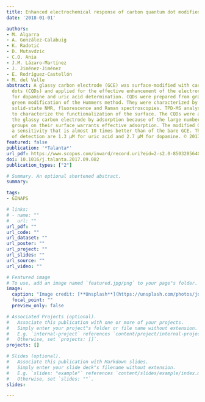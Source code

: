 ```yaml
---
title: Enhanced electrochemical response of carbon quantum dot modified electrodes
date: '2018-01-01'

authors:
- M. Algarra
- A. González-Calabuig
- K. Radotić
- D. Mutavdzic
- C.O. Ania
- J.M. Lázaro-Martínez
- J. Jiménez-Jiménez
- E. Rodríguez-Castellón
- M. del Valle
abstract: A glassy carbon electrode (GCE) was surface-modified with carbon quantum
  dots (CQDs) and applied for the effective enhancement of the electrochemical signal
  for dopamine and uric acid determination. CQDs were prepared from graphite by a
  green modification of the Hummers method. They were characterized by FTIR-ATR, XPS,
  solid-state NMR, fluorescence and Raman spectroscopies. TPD-MS analysis was applied
  to characterize the functionalization of the surface. The CQDs were assembled on
  the glassy carbon electrode by adsorption because of the large number of carboxy
  groups on their surface warrants effective adsorption. The modified GCE exhibits
  a sensitivity that is almost 10 times better than of the bare GCE. The lower limits
  of detection are 1.3 μM for uric acid and 2.7 μM for dopamine. © 2017 Elsevier B.V.
featured: false
publication: '*Talanta*'
url_pdf: https://www.scopus.com/inward/record.uri?eid=2-s2.0-85032856402&doi=10.1016%2fj.talanta.2017.09.082&partnerID=40&md5=c531a2b3a9c5444e957a52806910585d
doi: 10.1016/j.talanta.2017.09.082
publication_types: ["2"]

# Summary. An optional shortened abstract.
summary: 

tags:
- GINAPS

# links:
# - name: ""
#   url: ""
url_pdf: ""
url_code: ""
url_dataset: ""
url_poster: ""
url_project: ""
url_slides: ""
url_source: ""
url_video: ""

# Featured image
# To use, add an image named `featured.jpg/png` to your page"s folder. 
image:
  caption: "Image credit: [**Unsplash**](https://unsplash.com/photos/jdD8gXaTZsc)"
  focal_point: ""
  preview_only: false

# Associated Projects (optional).
#   Associate this publication with one or more of your projects.
#   Simply enter your project"s folder or file name without extension.
#   E.g. `internal-project` references `content/project/internal-project/index.md`.
#   Otherwise, set `projects: []`.
projects: []

# Slides (optional).
#   Associate this publication with Markdown slides.
#   Simply enter your slide deck"s filename without extension.
#   E.g. `slides: "example"` references `content/slides/example/index.md`.
#   Otherwise, set `slides: ""`.
slides:

---
```






